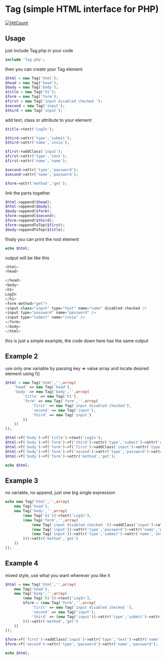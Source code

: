 # Tag (simple HTML interface for PHP)

[![HitCount](http://hits.dwyl.io/colgatto/Tag.svg)](http://hits.dwyl.io/colgatto/Tag)

## Usage

just include Tag.php in your code

```php
include 'Tag.php';
```

then you can create your Tag element

```php
$html = new Tag('html');
$head = new Tag('head');
$body = new Tag('body');
$title = new Tag('h1');
$form = new Tag('form');
$first = new Tag('input disabled checked ');
$second = new Tag('input');
$third = new Tag('input');
```

add text, class or attribute to your element

```php
$title->text('LogIn');

$third->attr('type','submit');
$third->attr('name','invia');

$first->addClass('input');
$first->attr('type','text');
$first->attr('name','name');

$second->attr('type','password');
$second->attr('name','password');

$form->attr('method','get');
```

link the parts together
```php
$html->append($head);
$html->append($body);
$body->append($form);
$form->append($second);
$form->append($third);
$form->appendToTop($first);
$body->appendToTop($title);
```

finaly you can print the root element
```php
echo $html;
```

output will be like this
```php
<html>
<head>

</head>
<body>
<h1>
LogIn
</h1>
<form method="get">
<input class="input" type="text" name="name" disabled checked />
<input type="password" name="password" />
<input type="submit" name="invia" />
</form>
</body>
</html>
```

this is just a simple example, the code down here has the same output

## Example 2

use only one variable by passing key => value array and locate desired element using f()  
```php
$html = new Tag('html','',array(
	'head' => new Tag('head'),
	'body' => new Tag('body','',array(
		'title' => new Tag('h1'),
		'form' => new Tag('form','',array(
			'first' => new Tag('input disabled checked'),
			'second' => new Tag('input'),
			'third' => new Tag('input')
		))
	))
));

$html->f('body')->f('title')->text('LogIn');
$html->f('body')->f('form')->f('third')->attr('type','submit')->attr('name','invia');
$html->f('body')->f('form')->f('first')->addClass('input')->attr('type','text')->attr('name','name');
$html->f('body')->f('form')->f('second')->attr('type','password')->attr('name','password');
$html->f('body')->f('form')->attr('method','get');

echo $html;
```

## Example 3

no variable, no append, just one big single expression 
```php
echo new Tag('html','',array(
	new Tag('head'),
	new Tag('body','',array(
		(new Tag('h1'))->text('LogIn'),
		(new Tag('form','',array(
			(new Tag('input disabled checked '))->addClass('input')->attr('type','text')->attr('name','name'),
			(new Tag('input'))->attr('type','password')->attr('name','password'),
			(new Tag('input'))->attr('type','submit')->attr('name','invia')
		)))->attr('method','get')
	))
));
```
## Example 4

mixed style, use what you want wherever you like it
```php
$html = new Tag('html','',array(
	new Tag('head'),
	new Tag('body','',array(
		(new Tag('h1'))->text('LogIn'),
		$form = (new Tag('form','',array(
			'first' => new Tag('input disabled checked '),
			'second' => new Tag('input'),
			'third' => (new Tag('input'))->attr('type','submit')->attr('name','invia')
		)))->attr('method','get')
	))
));

$form->f('first')->addClass('input')->attr('type','text')->attr('name','name');
$form->f('second')->attr('type','password')->attr('name','password');

echo $html;
```
